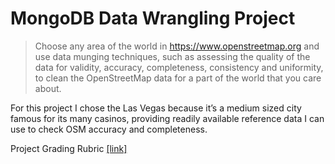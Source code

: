 # MongoDB Data Wrangling Project

>Choose any area of the world in https://www.openstreetmap.org and use data munging techniques, such as assessing the quality of the data for validity, accuracy, completeness, consistency and uniformity, to clean the OpenStreetMap data for a part of the world that you care about.

For this project I chose the Las Vegas because it’s a medium sized city famous for its many casinos, providing readily available reference data I can use to check OSM accuracy and completeness. 

Project Grading Rubric [[link]](goo.gl/ITAEdv)
